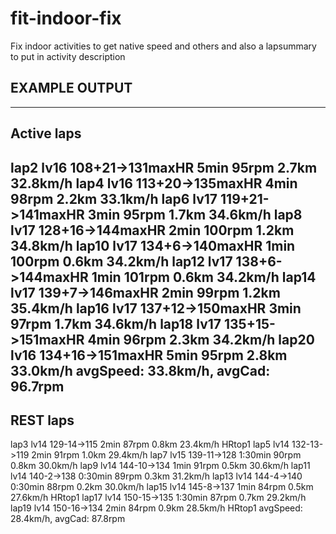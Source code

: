 # fit-indoor-fix
Fix indoor activities to get native speed and others and also a lapsummary to put in activity description 

EXAMPLE OUTPUT
---------
-----------
Active laps
-----------
lap2 lv16 108+21->131maxHR 5min 95rpm 2.7km 32.8km/h
lap4 lv16 113+20->135maxHR 4min 98rpm 2.2km 33.1km/h
lap6 lv17 119+21->141maxHR 3min 95rpm 1.7km 34.6km/h
lap8 lv17 128+16->144maxHR 2min 100rpm 1.2km 34.8km/h
lap10 lv17 134+6->140maxHR 1min 100rpm 0.6km 34.2km/h
lap12 lv17 138+6->144maxHR 1min 101rpm 0.6km 34.2km/h
lap14 lv17 139+7->146maxHR 2min 99rpm 1.2km 35.4km/h
lap16 lv17 137+12->150maxHR 3min 97rpm 1.7km 34.6km/h
lap18 lv17 135+15->151maxHR 4min 96rpm 2.3km 34.2km/h
lap20 lv16 134+16->151maxHR 5min 95rpm 2.8km 33.0km/h
avgSpeed: 33.8km/h, avgCad: 96.7rpm
-----------
REST laps
-----------
lap3 lv14 129-14->115 2min 87rpm 0.8km 23.4km/h HRtop1
lap5 lv14 132-13->119 2min 91rpm 1.0km 29.4km/h
lap7 lv15 139-11->128 1:30min 90rpm 0.8km 30.0km/h
lap9 lv14 144-10->134 1min 91rpm 0.5km 30.6km/h
lap11 lv14 140-2->138 0:30min 89rpm 0.3km 31.2km/h
lap13 lv14 144-4->140 0:30min 88rpm 0.2km 30.0km/h
lap15 lv14 145-8->137 1min 84rpm 0.5km 27.6km/h HRtop1
lap17 lv14 150-15->135 1:30min 87rpm 0.7km 29.2km/h
lap19 lv14 150-16->134 2min 84rpm 0.9km 28.5km/h HRtop1
avgSpeed: 28.4km/h, avgCad: 87.8rpm
